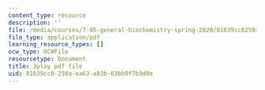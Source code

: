 ```yaml
---
content_type: resource
description: ''
file: /media/courses/7-05-general-biochemistry-spring-2020/81639cc0250aea63a83b63bb0f7b9d8e_xxydY73V9bQ.pdf
file_type: application/pdf
learning_resource_types: []
ocw_type: OCWFile
resourcetype: Document
title: 3play pdf file
uid: 81639cc0-250a-ea63-a83b-63bb0f7b9d8e
---
```

